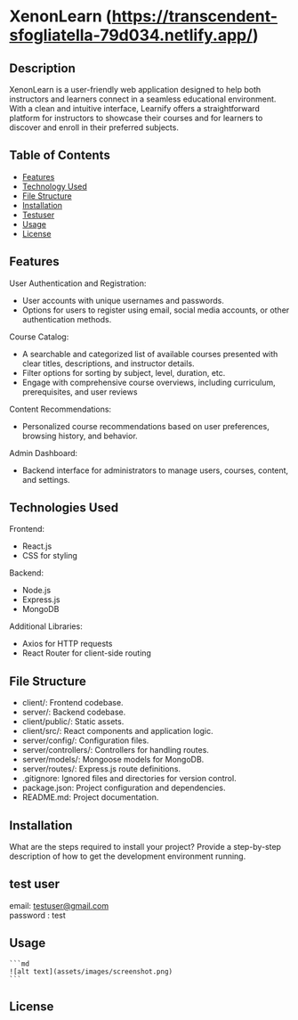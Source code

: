 # XenonLearn (https://transcendent-sfogliatella-79d034.netlify.app/)

## Description

XenonLearn is a user-friendly web application designed to help both instructors and learners connect in a seamless educational environment. With a clean and intuitive interface, Learnify offers a straightforward platform for instructors to showcase their courses and for learners to discover and enroll in their preferred subjects.

## Table of Contents

- [Features](#features)
- [Technology Used](technology-used)
- [File Structure](#file-structure)
- [Installation](#installation)
- [Testuser](#testuser)
- [Usage](#usage)
- [License](#license)

## Features

User Authentication and Registration:
- User accounts with unique usernames and passwords.
- Options for users to register using email, social media accounts, or other authentication methods.

Course Catalog:
- A searchable and categorized list of available courses presented with clear titles, descriptions, and instructor details.
- Filter options for sorting by subject, level, duration, etc.
- Engage with comprehensive course overviews, including curriculum, prerequisites, and user reviews

Content Recommendations:
- Personalized course recommendations based on user preferences, browsing history, and behavior.

Admin Dashboard:
- Backend interface for administrators to manage users, courses, content, and settings.

## Technologies Used
Frontend:
- React.js
- CSS for styling
  
Backend:
- Node.js
- Express.js
- MongoDB

Additional Libraries:
- Axios for HTTP requests
- React Router for client-side routing
  
## File Structure

- client/: Frontend codebase.
- server/: Backend codebase.
- client/public/: Static assets.
- client/src/: React components and application logic.
- server/config/: Configuration files.
- server/controllers/: Controllers for handling routes.
- server/models/: Mongoose models for MongoDB.
- server/routes/: Express.js route definitions.
- .gitignore: Ignored files and directories for version control.
- package.json: Project configuration and dependencies.
- README.md: Project documentation.

## Installation

What are the steps required to install your project? Provide a step-by-step description of how to get the development environment running.

## test user

email: testuser@gmail.com  
password : test

## Usage

    ```md
    ![alt text](assets/images/screenshot.png)
    ```
  
## License


